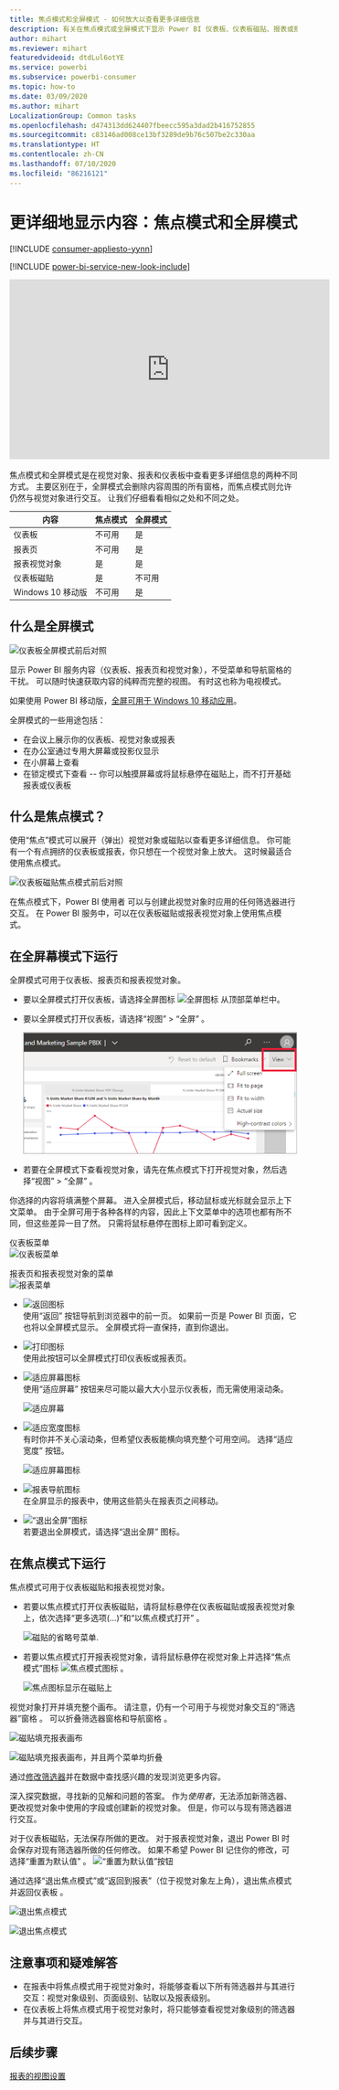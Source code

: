 ```yaml
---
title: 焦点模式和全屏模式 - 如何放大以查看更多详细信息
description: 有关在焦点模式或全屏模式下显示 Power BI 仪表板、仪表板磁贴、报表或报表视觉对象的文档
author: mihart
ms.reviewer: mihart
featuredvideoid: dtdLul6otYE
ms.service: powerbi
ms.subservice: powerbi-consumer
ms.topic: how-to
ms.date: 03/09/2020
ms.author: mihart
LocalizationGroup: Common tasks
ms.openlocfilehash: d474313dd624407fbeecc595a3dad2b416752855
ms.sourcegitcommit: c83146ad008ce13bf3289de9b76c507be2c330aa
ms.translationtype: HT
ms.contentlocale: zh-CN
ms.lasthandoff: 07/10/2020
ms.locfileid: "86216121"
---
```

# <a name="display-content-in-more-detail-focus-mode-and-full-screen-mode"></a>更详细地显示内容：焦点模式和全屏模式

[!INCLUDE [consumer-appliesto-yynn](../includes/consumer-appliesto-yynn.md)]

[!INCLUDE [power-bi-service-new-look-include](../includes/power-bi-service-new-look-include.md)]    

<iframe width="560" height="315" src="https://www.youtube.com/embed/dtdLul6otYE" frameborder="0" allowfullscreen></iframe>

焦点模式和全屏模式是在视觉对象、报表和仪表板中查看更多详细信息的两种不同方式。  主要区别在于，全屏模式会删除内容周围的所有窗格，而焦点模式则允许仍然与视觉对象进行交互。 让我们仔细看看相似之处和不同之处。  

|内容    | 焦点模式  |全屏模式  |
|---------|---------|----------------------|
|仪表板     |   不可用     | 是 |
|报表页   | 不可用  | 是|
|报表视觉对象 | 是    | 是 |
|仪表板磁贴 | 是    | 不可用 |
|Windows 10 移动版 | 不可用 | 是 |

## <a name="what-is-full-screen-mode"></a>什么是全屏模式

![仪表板全屏模式前后对照](media/end-user-focus/power-bi-dashboards-focus.png)

显示 Power BI 服务内容（仪表板、报表页和视觉对象），不受菜单和导航窗格的干扰。  可以随时快速获取内容的纯粹而完整的视图。 有时这也称为电视模式。   

如果使用 Power BI 移动版，[全屏可用于 Windows 10 移动应用](./mobile/mobile-windows-10-app-presentation-mode.md)。 

全屏模式的一些用途包括：

* 在会议上展示你的仪表板、视觉对象或报表
* 在办公室通过专用大屏幕或投影仪显示
* 在小屏幕上查看
* 在锁定模式下查看 -- 你可以触摸屏幕或将鼠标悬停在磁贴上，而不打开基础报表或仪表板

## <a name="what-is-focus-mode"></a>什么是焦点模式？

使用“焦点”模式可以展开（弹出）视觉对象或磁贴以查看更多详细信息。  你可能有一个有点拥挤的仪表板或报表，你只想在一个视觉对象上放大。  这时候最适合使用焦点模式。  

![仪表板磁贴焦点模式前后对照](media/end-user-focus/power-bi-compare-dash.png)

在焦点模式下，Power BI 使用者  可以与创建此视觉对象时应用的任何筛选器进行交互。  在 Power BI 服务中，可以在仪表板磁贴或报表视觉对象上使用焦点模式。

## <a name="working-in-full-screen-mode"></a>在全屏幕模式下运行

全屏模式可用于仪表板、报表页和报表视觉对象。 

- 要以全屏模式打开仪表板，请选择全屏图标 ![全屏图标](media/end-user-focus/power-bi-full-screen-icon.png) 从顶部菜单栏中。 

- 要以全屏模式打开仪表板，请选择“视图” > “全屏”   。

    ![从“视图”菜单中选择“全屏”](media/end-user-focus/power-bi-view.png)


- 若要在全屏模式下查看视觉对象，请先在焦点模式下打开视觉对象，然后选择“视图” > “全屏”   。  


你选择的内容将填满整个屏幕。    进入全屏模式后，移动鼠标或光标就会显示上下文菜单。 由于全屏可用于各种各样的内容，因此上下文菜单中的选项也都有所不同，但这些差异一目了然。  只需将鼠标悬停在图标上即可看到定义。

仪表板菜单    
![仪表板菜单](media/end-user-focus/power-bi-full-screen-dash.png)    

报表页和报表视觉对象的菜单    
![报表菜单](media/end-user-focus/power-bi-report-full-screen.png)    

  * ![返回图标](media/end-user-focus/power-bi-back-icon.png)    
  使用“返回”  按钮导航到浏览器中的前一页。 如果前一页是 Power BI 页面，它也将以全屏模式显示。  全屏模式将一直保持，直到你退出。

  * ![打印图标](media/end-user-focus/power-bi-print-icon.png)    
  使用此按钮可以全屏模式打印仪表板或报表页。

  * ![适应屏幕图标](media/end-user-focus/power-bi-fit-to-screen-icon.png)    
    使用“适应屏幕”  按钮来尽可能以最大大小显示仪表板，而无需使用滚动条。  

    ![适应屏幕](media/end-user-focus/power-bi-fit-screen.png)

  * ![适应宽度图标](media/end-user-focus/power-bi-fit-width.png)       
    有时你并不关心滚动条，但希望仪表板能横向填充整个可用空间。 选择“适应宽度”  按钮。    

    ![适应屏幕图标](media/end-user-focus/power-bi-fit-to-width-new.png)

  * ![报表导航图标](media/end-user-focus/power-bi-report-nav2.png)       
    在全屏显示的报表中，使用这些箭头在报表页之间移动。    
  * ![“退出全屏”图标](media/end-user-focus/exit-fullscreen-new.png)     
  若要退出全屏模式，请选择“退出全屏”  图标。

      

## <a name="working-in-focus-mode"></a>在焦点模式下运行

焦点模式可用于仪表板磁贴和报表视觉对象。 

- 若要以焦点模式打开仪表板磁贴，请将鼠标悬停在仪表板磁贴或报表视觉对象上，依次选择“更多选项(…)”和“以焦点模式打开”   。

    ![磁贴的省略号菜单](media/end-user-focus/power-bi-dashboard-focus.png). 

- 若要以焦点模式打开报表视觉对象，请将鼠标悬停在视觉对象上并选择“焦点模式”图标 ![焦点模式图标](media/end-user-focus/pbi_popout.jpg)  。  

   ![焦点图标显示在磁贴上](media/end-user-focus/power-bi-hover-focus-icon.png)



视觉对象打开并填充整个画布。 请注意，仍有一个可用于与视觉对象交互的“筛选器”窗格  。 可以折叠筛选器窗格和导航窗格  。

   ![磁贴填充报表画布](media/end-user-focus/power-bi-focus-filter.png)


   ![磁贴填充报表画布，并且两个菜单均折叠](media/end-user-focus/power-bi-menu-collapse.png)  

通过[修改筛选器](end-user-report-filter.md)并在数据中查找感兴趣的发现浏览更多内容。  

深入探究数据，寻找新的见解和问题的答案。 作为*使用者*，无法添加新筛选器、更改视觉对象中使用的字段或创建新的视觉对象。  但是，你可以与现有筛选器进行交互。 

对于仪表板磁贴，无法保存所做的更改。 对于报表视觉对象，退出 Power BI 时会保存对现有筛选器所做的任何修改。 如果不希望 Power BI 记住你的修改，可选择“重置为默认值”  。 ![“重置为默认值”按钮](media/end-user-focus/power-bi-resets.png)  

通过选择“退出焦点模式”或“返回到报表”（位于视觉对象左上角），退出焦点模式并返回仪表板   。

![退出焦点模式](media/end-user-focus/power-bi-exit.png)    

![退出焦点模式](media/end-user-focus/power-bi-back-to-report.png)  

## <a name="considerations-and-troubleshooting"></a>注意事项和疑难解答

* 在报表中将焦点模式用于视觉对象时，将能够查看以下所有筛选器并与其进行交互：视觉对象级别、页面级别、钻取以及报表级别。    
* 在仪表板上将焦点模式用于视觉对象时，将只能够查看视觉对象级别的筛选器并与其进行交互。

## <a name="next-steps"></a>后续步骤

[报表的视图设置](end-user-report-view.md)